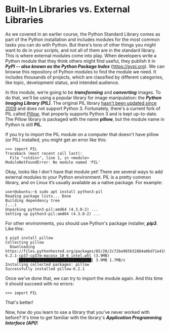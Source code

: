 # Built-In Libraries vs. External Libraries

As we covered in an earlier course, the Python Standard Library comes as part of the Python installation and includes modules for the most common tasks you can do with Python. But there's tons of other things you might want to do in your scripts, and not all of them are in the standard library. This is where external modules come into play. When developers write a Python module that they think others might find useful, they publish it in ***PyPI -- also known as the Python Package Index*** (https://pypi.org). We can browse this repository of Python modules to find the module we need. It includes thousands of projects, which are classified by different categories, like topic, development status, and intended audience.

In this module, we’re going to be ***transforming*** and ***converting*** images. To do that, we'll be using a popular library for image manipulation: the ***Python Imaging Library (PIL)***. The original PIL library [hasn't been updated since 2009](http://www.pythonware.com/products/pil/) and does not support Python 3. Fortunately, there's a current fork of PIL called *[Pillow](https://pypi.org/project/Pillow/)*, that properly supports Python 3 and is kept up-to-date. The Pillow library is packaged with the name **pillow**, but the module name in Python is still **PIL**.

If you try to import the PIL module on a computer that doesn't have pillow (or PIL) installed, you might get an error like this:

```
>>> import PIL
Traceback (most recent call last):
  File "<stdin>", line 1, in <module>
ModuleNotFoundError: No module named 'PIL'
```

Okay, looks like I don't have that module yet! There are several ways to add external modules to your Python environment. PIL is a pretty common library, and on Linux it’s usually available as a native package. For example:

```
user@ubuntu:~$ sudo apt install python3-pil
Reading package lists... Done
Building dependency tree     
(...)
Unpacking python3-pil:amd64 (4.3.0-2) ...
Setting up python3-pil:amd64 (4.3.0-2) ...
```

For other environments, you should use Python's package installer, ***pip3***. Like this:

```
$ pip3 install pillow
Collecting pillow
  Downloading https://files.pythonhosted.org/packages/85/28/2c72ba965b52884a0bd71e419761fc162763dc2e5d9bec2f3b1949f7272a/Pillow-6.2.1-cp37-cp37m-macosx_10_6_intel.whl (3.9MB)
     |████████████████████████████████| 3.9MB 1.7MB/s
Installing collected packages: pillow
Successfully installed pillow-6.2.1
```

Once we've done that, we can try to import the module again. And this time it should succeed with no errors:

```
>>> import PIL
```

That's better!

Now, how do you learn to use a library that you’ve never worked with before? It's time to get familiar with the library's ***Application Programming Interface (API)***! 